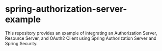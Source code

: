 # spring-authorization-server-example
This repository provides an example of integrating an Authorization Server, Resource Server, and OAuth2 Client using Spring Authorization Server and Spring Security.
